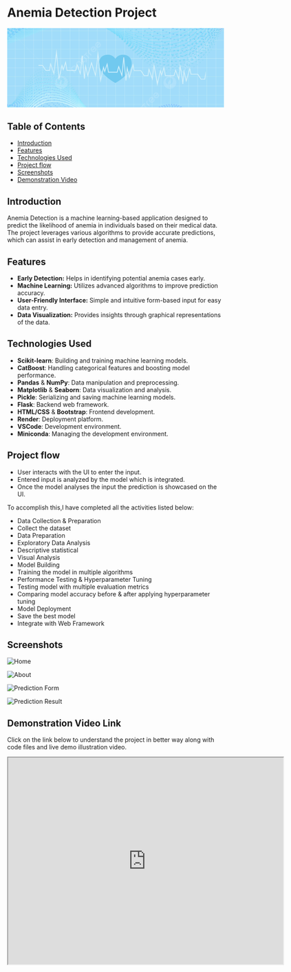 # Anemia Detection Project
![Anemia Detection Banner](./static/banner.jpg)

## Table of Contents

- [Introduction](#introduction)
- [Features](#features)
- [Technologies Used](#technologies-used)
- [Project flow](#project-flow)
- [Screenshots](#screenshots)
- [Demonstration Video](#demonstration-video)

## Introduction

Anemia Detection is a machine learning-based application designed to predict the likelihood of anemia in individuals based on their medical data. The project leverages various algorithms to provide accurate predictions, which can assist in early detection and management of anemia.

## Features

- **Early Detection:** Helps in identifying potential anemia cases early.
- **Machine Learning:** Utilizes advanced algorithms to improve prediction accuracy.
- **User-Friendly Interface:** Simple and intuitive form-based input for easy data entry.
- **Data Visualization:** Provides insights through graphical representations of the data.

## Technologies Used

- **Scikit-learn**: Building and training machine learning models.
- **CatBoost**: Handling categorical features and boosting model performance.
- **Pandas** & **NumPy**: Data manipulation and preprocessing.
- **Matplotlib** & **Seaborn**: Data visualization and analysis.
- **Pickle**: Serializing and saving machine learning models.
- **Flask**: Backend web framework.
- **HTML/CSS** & **Bootstrap**: Frontend development.
- **Render**: Deployment platform.
- **VSCode**: Development environment.
- **Miniconda**: Managing the development environment.

## Project flow
- User interacts with the UI to enter the input. 
- Entered input is analyzed by the model which is integrated. 
- Once the model analyses the input the prediction is showcased on the UI. 

To accomplish this,I have completed all the activities listed below: 
- Data Collection & Preparation  
- Collect the dataset 
- Data Preparation 
- Exploratory Data Analysis 
- Descriptive statistical 
- Visual Analysis 
- Model Building 
- Training the model in multiple algorithms 
- Performance Testing & Hyperparameter Tuning
- Testing model with multiple evaluation metrics 
- Comparing model accuracy before & after applying hyperparameter tuning 
- Model Deployment 
- Save the best model 
- Integrate with Web Framework

## Screenshots 

![Home](https://drive.google.com/uc?export=view&id=1AtoJCxfUPUzKCwGgkTggBUc2Fhmx6qja)

![About](https://drive.google.com/uc?export=view&id=1Z-nW34VBg_mxV1_ZM2oNi7iCiEmmKQcb)

![Prediction Form](https://drive.google.com/uc?export=view&id=1SUwpgq8-JPQXVQGe-j6-YCBhy6ZTkqx0)

![Prediction Result](https://drive.google.com/uc?export=view&id=1rBP8XbCFPFDIuZ7Baq53fPiUdxvdsCZR)

## Demonstration Video Link
Click on the link below to understand the project in better way along with code files and live demo illustration video.
<iframe src="https://drive.google.com/file/d/1_5e8BJ2WktINChN7seZWO-T0wTYPKdZX/preview" width="640" height="480" allow="autoplay"></iframe>



